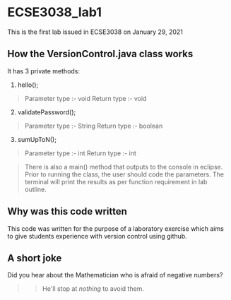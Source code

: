 # ECSE3038_lab1
This is the first lab issued in ECSE3038 on January 29, 2021

## How the VersionControl.java class works
It has 3 private methods:
1. hello(); 
>Parameter type :- void
>Return type :- void
2. validatePassword();
>Parameter type :- String
>Return type :- boolean
3. sumUpToN(); 
>Parameter type :- int
>Return type :- int

>There is also a main() method that outputs to the console in eclipse.
>Prior to running the class, the user should code the parameters. 
>The terminal will print the results as per function requirement in lab outline.

## Why was this code written
This code was written for the purpose of a laboratory exercise which aims to give students experience with version control using github.

## A short joke 
Did you hear about the Mathematician who is afraid of negative numbers?
>>He'll stop at *nothing* to avoid them. 


